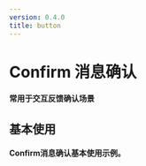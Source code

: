 ```yaml
---
version: 0.4.0
title: button
---
```

# Confirm 消息确认 <a href="https://github.com/Ningstyle/mzlui-doc/blob/main/src/page/md/confirm/md1.md" target="_back" title="您可在Github上编辑此页面"><i class="iconfont m-icon-bianji" style="font-size:25px;color:#0e80eb"></i></a>

#### 常用于交互反馈确认场景
## 基本使用
#### Confirm消息确认基本使用示例。
<br/>